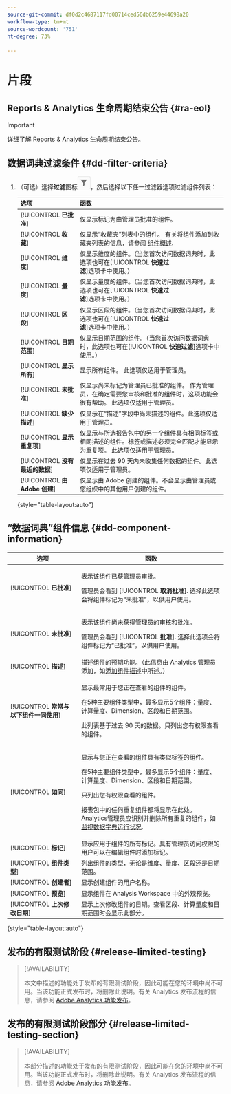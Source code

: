 ```yaml
---
source-git-commit: df0d2c4687117fd00714ced56db6259e44698a20
workflow-type: tm+mt
source-wordcount: '751'
ht-degree: 73%

---
```

# 片段

## Reports &amp; Analytics 生命周期结束公告 {#ra-eol}

>[!IMPORTANT]
>
>详细了解 Reports &amp; Analytics [生命周期结束公告](https://express.adobe.com/page/6WnF8JK6IRDhf/)。

## 数据词典过滤条件 {#dd-filter-criteria}

1. （可选）选择&#x200B;**过滤**&#x200B;图标![，即“数据词典过滤”图标](/help/analyze/analysis-workspace/components/data-dictionary/assets/data-dictionary-filter-icon.png)，然后选择以下任一过滤器选项过滤组件列表：

   | 选项 | 函数 |
   |---------|----------|
   | [!UICONTROL **已批准**] | 仅显示标记为由管理员批准的组件。 |
   | [!UICONTROL **收藏**] | 仅显示“收藏夹”列表中的组件。 有关将组件添加到收藏夹列表的信息，请参阅 [组件概述](/help/analyze/analysis-workspace/components/analysis-workspace-components.md). |
   | [!UICONTROL **维度**] | 仅显示维度的组件。（当您首次访问数据词典时，此选项也可在&#x200B;[!UICONTROL **快速过滤**]&#x200B;选项卡中使用。） |
   | [!UICONTROL **量度**] | 仅显示量度的组件。（当您首次访问数据词典时，此选项也可在&#x200B;[!UICONTROL **快速过滤**]&#x200B;选项卡中使用。） |
   | [!UICONTROL **区段**] | 仅显示区段的组件。（当您首次访问数据词典时，此选项也可在&#x200B;[!UICONTROL **快速过滤**]&#x200B;选项卡中使用。）<!--this is Filters in CJA--> |
   | [!UICONTROL **日期范围**] | 仅显示日期范围的组件。（当您首次访问数据词典时，此选项也可在&#x200B;[!UICONTROL **快速过滤**]&#x200B;选项卡中使用。） |
   | [!UICONTROL **显示所有**] | 显示所有组件。 此选项仅适用于管理员。 |
   | [!UICONTROL **未批准**] | 仅显示尚未标记为管理员已批准的组件。 作为管理员，在确定需要您审核和批准的组件时，这项功能会很有帮助。 此选项仅适用于管理员。 |
   | [!UICONTROL **缺少描述**] | 仅显示在“描述”字段中尚未描述的组件。此选项仅适用于管理员。 |
   | [!UICONTROL **显示重复项**] | 仅显示与所选报告包中的另一个组件具有相同标签或相同描述的组件。标签或描述必须完全匹配才能显示为重复项。 此选项仅适用于管理员。 |
   | [!UICONTROL **没有最近的数据**] | 仅显示在过去 90 天内未收集任何数据的组件。此选项仅适用于管理员。 |
   | [!UICONTROL **由 Adobe 创建**] <!-- I don't see this option--> | 仅显示由 Adobe 创建的组件。不会显示由管理员或您组织中的其他用户创建的组件。 |

   {style=&quot;table-layout:auto&quot;}

## “数据词典”组件信息 {#dd-component-information}

| 选项 | 函数 |
|---------|----------|
| [!UICONTROL **已批准**] | <p>表示该组件已获管理员审批。</p><p>管理员会看到 [!UICONTROL **取消批准**]. 选择此选项会将组件标记为“未批准”，以供用户使用。</p> |
| [!UICONTROL **未批准**] | <p>表示该组件尚未获得管理员的审核和批准。</p><p>管理员会看到 [!UICONTROL **批准**]. 选择此选项会将组件标记为“已批准”，以供用户使用。</p> |
| [!UICONTROL **描述**] | 描述组件的预期功能。（此信息由 Analytics 管理员添加，如[添加组件描述](/help/analyze/analysis-workspace/components/add-component-descriptions.md)中所述。） |
| [!UICONTROL **常常与以下组件一同使用**] | <p>显示最常用于您正在查看的组件的组件。</p><p>在5种主要组件类型中，最多显示5个组件：量度、计算量度、Dimension、区段和日期范围。</p><p>此列表基于过去 90 天的数据。只列出您有权限查看的组件。<!--Add info about how users with administrator access can control these after the feature is available. How?--></p> |
| [!UICONTROL **如同**] | <p>显示与您正在查看的组件具有类似标签的组件。</p><p>在5种主要组件类型中，最多显示5个组件：量度、计算量度、Dimension、区段和日期范围。</p><p>只列出您有权限查看的组件。</p><p>报表包中的任何重复组件都将显示在此处。 Analytics管理员应识别并删除所有重复的组件，如 [监视数据字典运行状况](/help/analyze/analysis-workspace/components/data-dictionary/monitor-data-dictionary-health.md). <!--Add info about how users with administrator access can control these after the feature is available. How?--></p> |
| [!UICONTROL **标记**] | 显示应用于组件的所有标记。具有管理员访问权限的用户可以在编辑组件时添加标记。 |
| [!UICONTROL **组件类型**] | 列出组件的类型，无论是维度、量度、区段还是日期范围。 |
| [!UICONTROL **创建者**] | 显示创建组件的用户名称。 |
| [!UICONTROL **预览**] | 显示组件在 Analysis Workspace 中的外观预览。 |
| [!UICONTROL **上次修改日期**] | 显示上次修改组件的日期。查看区段、计算量度和日期范围时会显示此部分。<!--for CJA, it is displayed for all components--> |

{style=&quot;table-layout:auto&quot;}

## 发布的有限测试阶段 {#release-limited-testing}

>[!AVAILABILITY]
>
>本文中描述的功能处于发布的有限测试阶段，因此可能在您的环境中尚不可用。当该功能正式发布时，将删除此说明。有关 Analytics 发布流程的信息，请参阅 [Adobe Analytics 功能发布](/help/release-notes/releases.md)。

## 发布的有限测试阶段部分 {#release-limited-testing-section}

>[!AVAILABILITY]
>
>本部分描述的功能处于发布的有限测试阶段，因此可能在您的环境中尚不可用。当该功能正式发布时，将删除此说明。有关 Analytics 发布流程的信息，请参阅 [Adobe Analytics 功能发布](/help/release-notes/releases.md)。

